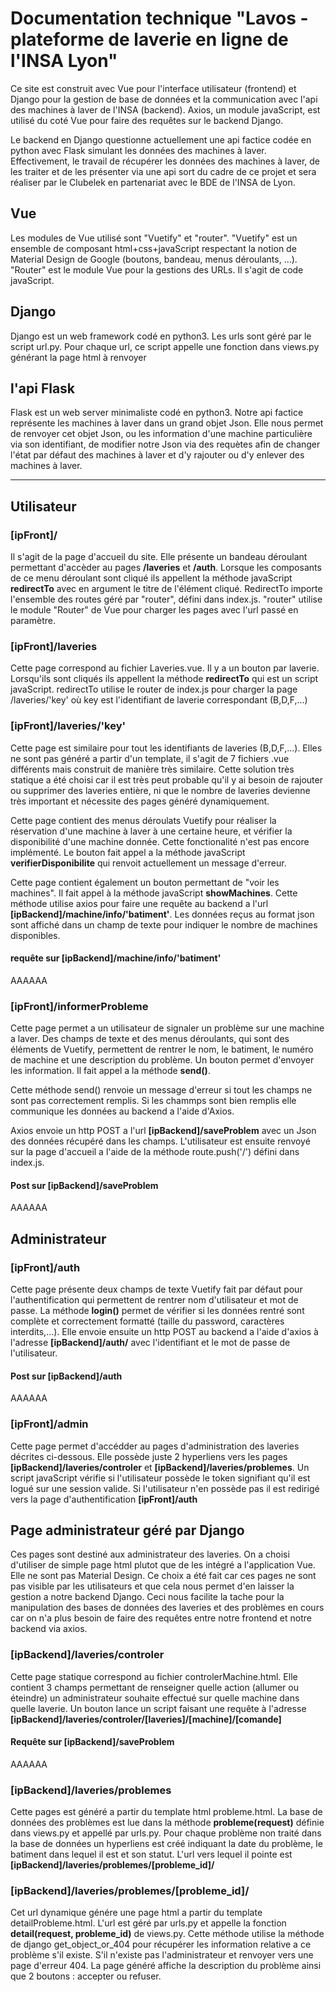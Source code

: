 # Documentation technique "Lavos - plateforme de laverie en ligne de l'INSA Lyon"

Ce site est construit avec Vue pour l'interface utilisateur (frontend) et Django pour la gestion de base de données et la communication avec l'api des machines à laver de l'INSA (backend). Axios, un module javaScript, est utilisé du coté Vue pour faire des requêtes sur le backend Django.

Le backend en Django questionne actuellement une api factice codée en python avec Flask simulant les données des machines à laver. Effectivement, le travail de récupérer les données des machines à laver, de les traiter et de les présenter via une api sort du cadre de ce projet et sera réaliser par le Clubelek en partenariat avec le BDE de l'INSA de Lyon.

## Vue
Les modules de Vue utilisé sont "Vuetify" et "router". "Vuetify" est un ensemble de composant html+css+javaScript respectant la notion de Material Design de Google (boutons, bandeau, menus déroulants, ...). "Router" est le module Vue pour la gestions des URLs. Il s'agit de code javaScript.

## Django
Django est un web framework codé en python3. Les urls sont géré par le script url.py. Pour chaque url, ce script appelle une fonction dans views.py générant la page html à renvoyer

## l'api Flask
Flask est un web server minimaliste codé en python3. Notre api factice représente les machines à laver dans un grand objet Json. Elle nous permet de renvoyer cet objet Json, ou les information d'une machine particulière via son identifiant, de modifier notre Json via des requètes afin de changer l'état par défaut des machines à laver et d'y rajouter ou d'y enlever des machines à laver.

---


## Utilisateur

### [ipFront]/
Il s'agit de la page d'accueil du site. Elle présente un bandeau déroulant permettant d'accèder au pages **/laveries** et **/auth**. Lorsque les composants de ce menu déroulant sont cliqué ils appellent la méthode javaScript **redirectTo** avec en argument le titre de l'élément cliqué. RedirectTo importe l'ensemble des routes géré par "router", défini dans index.js. "router" utilise le module "Router" de Vue pour charger les pages avec l'url passé en paramètre.

### [ipFront]/laveries
Cette page correspond au fichier Laveries.vue. Il y a un bouton par laverie. Lorsqu'ils sont cliqués ils appellent la méthode **redirectTo** qui est un script javaScript. redirectTo utilise le router de index.js pour charger la page /laveries/'key' où key est l'identifiant de laverie correspondant (B,D,F,...)

### [ipFront]/laveries/'key'
Cette page est similaire pour tout les identifiants de laveries (B,D,F,...). Elles ne sont pas généré a partir d'un template, il s'agit de 7 fichiers .vue différents mais construit de manière très similaire. Cette solution très statique a été choisi car il est très peut probable qu'il y ai besoin de rajouter ou supprimer des laveries entière, ni que le nombre de laveries devienne très important et nécessite des pages généré dynamiquement.

Cette page contient des menus déroulats Vuetify pour réaliser la réservation d'une machine à laver à une certaine heure, et vérifier la disponibilité d'une machine donnée. Cette fonctionalité n'est pas encore implémenté. Le bouton fait appel a la méthode javaScript **verifierDisponibilite** qui renvoit actuellement un message d'erreur.

Cette page contient également un bouton permettant de "voir les machines". Il fait appel à la méthode javaScript **showMachines**. Cette méthode utilise axios pour faire une requête au backend a l'url **[ipBackend]/machine/info/'batiment'**. Les données reçus au format json sont affiché dans un champ de texte pour indiquer le nombre de machines disponibles.

#### requête sur [ipBackend]/machine/info/'batiment'
AAAAAA

### [ipFront]/informerProbleme

Cette page permet a un utilisateur de signaler un problème sur une machine a laver. Des champs de texte et des menus déroulants, qui sont des éléments de Vuetify, permettent de rentrer le nom, le batiment, le numéro de machine et une description du problème. Un bouton permet d'envoyer les information. Il fait appel a la méthode **send()**.

Cette méthode send() renvoie un message d'erreur si tout les champs ne sont pas correctement remplis. Si les chammps sont bien remplis elle communique les données au backend a l'aide d'Axios.

Axios envoie un http POST a l'url **[ipBackend]/saveProblem** avec un Json des données récupéré dans les champs.
L'utilisateur est ensuite renvoyé sur la page d'accueil a l'aide de la méthode route.push('/') défini dans index.js.

#### Post sur [ipBackend]/saveProblem
AAAAAA

## Administrateur

### [ipFront]/auth
Cette page présente deux champs de texte Vuetify fait par défaut pour l'authentification qui permettent de rentrer nom d'utilisateur et mot de passe.
La méthode **login()** permet de vérifier si les données rentré sont complète et correctement formatté (taille du password, caractères interdits,...). Elle envoie ensuite un http POST au backend a l'aide d'axios à l'adresse **[ipBackend]/auth/** avec l'identifiant et le mot de passe de l'utilisateur.

#### Post sur [ipBackend]/auth
AAAAAA

### [ipFront]/admin
Cette page permet d'accédder au pages d'administration des laveries décrites ci-dessous. Elle possède juste 2 hyperliens vers les pages **[ipBackend]/laveries/controler** et **[ipBackend]/laveries/problemes**. Un script javaScript vérifie si l'utilisateur possède le token signifiant qu'il est logué sur une session valide. Si l'utilisateur n'en possède pas il est redirigé vers la page d'authentification **[ipFront]/auth**

## Page administrateur géré par Django
Ces pages sont destiné aux administrateur des laveries. On a choisi d'utiliser de simple page html plutot que de les intégré a l'application Vue. Elle ne sont pas Material Design. Ce choix a été fait car ces pages ne sont pas visible par les utilisateurs et que cela nous permet d'en laisser la gestion a notre backend Django. Ceci nous facilite la tache pour la manipulation des bases de données des laveries et des problèmes en cours car on n'a plus besoin de faire des requêtes entre notre frontend et notre backend via axios.

### [ipBackend]/laveries/controler
Cette page statique correspond au fichier controlerMachine.html. Elle contient 3 champs permettant de renseigner quelle action (allumer ou éteindre) un administrateur souhaite effectué sur quelle machine dans quelle laverie. Un bouton lance un script faisant une requête à l'adresse **[ipBackend]/laveries/controler/[laveries]/[machine]/[comande]**
#### Requête sur [ipBackend]/saveProblem
AAAAAA

### [ipBackend]/laveries/problemes
Cette pages est généré a partir du template html probleme.html. La base de données des problèmes est lue dans la méthode **probleme(request)** définie dans views.py et appellé par urls.py. Pour chaque problème non traité dans la base de données un hyperliens est créé indiquant la date du problème, le batiment dans lequel il est et son statut. L'url vers lequel il pointe est **[ipBackend]/laveries/problemes/[probleme_id]/**

### [ipBackend]/laveries/problemes/[probleme_id]/
Cet url dynamique génére une page html a partir du template detailProbleme.html. L'url est géré par urls.py et appelle la fonction **detail(request, probleme_id)** de views.py. Cette méthode utilise la méthode de django get_object_or_404 pour récupérer les information relative a ce problème s'il existe. S'il n'existe pas l'administrateur et renvoyer vers une page d'erreur 404.
La page généré affiche la description du problème ainsi que 2 boutons : accepter ou refuser. 
